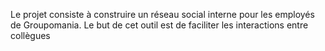 Le projet consiste à construire un réseau social interne pour les employés de Groupomania. Le but de cet outil est de faciliter les interactions entre collègues
